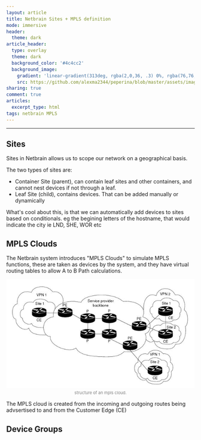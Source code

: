 ```yaml
---
layout: article
title: Netbrain Sites + MPLS definition
mode: immersive
header:
  theme: dark
article_header:
  type: overlay
  theme: dark
  background_color: '#4c4cc2'
  background_image:
    gradient: 'linear-gradient(313deg, rgba(2,0,36, .3) 0%, rgba(76,76,194, .3) 47%, rgba(0,212,255, .6) 100%)'
    src: https://github.com/alexma2344/peperina/blob/master/assets/images/brain.jpg?raw=true"
sharing: true
comment: true
articles:
  excerpt_type: html
tags: netbrain MPLS
---
```


<!--more-->

---

## Sites

Sites in Netbrain allows us to scope our network on a geographical basis.

The two types of sites are:
- Container Site (parent), can contain leaf sites and other containers, and cannot nest devices if not through a leaf.
- Leaf Site (child), contains devices. That can be added manually or dynamically

What's cool about this, is that we can automatically add devices to sites based on conditionals. eg the begining letters of the hostname, that would indicate the city ie LND, SHE, WOR etc

## MPLS Clouds

The Netbrain system introduces "MPLS Clouds" to simulate MPLS functions, these are taken as devices by the system, and they have virtual routing tables to allow A to B Path calculations.

<center><img src="https://github.com/alexma2344/peperina/blob/master/assets/images/mpls_cloud_structure.png?raw=true"></center>
<div style="text-align: center;">
    <span style="font-size:11px; color:grey">
        structure of an mpls cloud.
    </span>
</div>

The MPLS cloud is created from the incoming and outgoing routes being advsertised to and from the Customer Edge (CE)

## Device Groups

